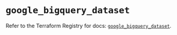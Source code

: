 # `google_bigquery_dataset`

Refer to the Terraform Registry for docs: [`google_bigquery_dataset`](https://registry.terraform.io/providers/hashicorp/google-beta/6.26.0/docs/resources/google_bigquery_dataset).
